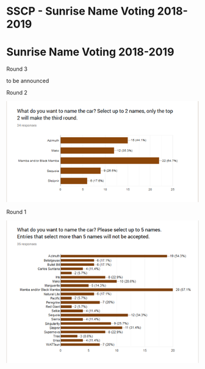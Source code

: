# SSCP - Sunrise Name Voting 2018-2019

# Sunrise Name Voting 2018-2019

Round 3

to be announced

Round 2

![](../../../../assets/image_f7248370f8.png)

Round 1

![](../../../../assets/image_259c98b6c8.png)

